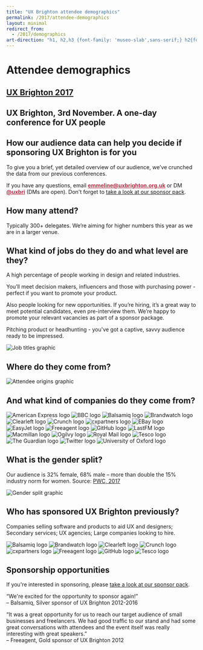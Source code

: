 ```yaml
---
title: "UX Brighton attendee demographics"
permalink: /2017/attendee-demographics
layout: minimal
redirect_from:
  - /2017/demographics
art-direction: "h1, h2,h3 {font-family: 'museo-slab',sans-serif;} h2{font-size: 1.5rem; color: #1075b0} h3{font-size: 1.3rem; color: #1075b0 !important} img {width: 100%; padding:0; margin: 0; border: none} img[src*='3rd-party-logos']{width: 25%; vertical-align: middle; padding: 5px;} #attendee-demographics{background-image: url('/2017/photos/30373076604_a0f3f02c15_o.jpg'); background-repeat: no-repeat; margin: -2.5rem -2.5rem 0 -2.5rem; padding: 100% 1rem 0 1rem; height: 5rem; background-size: cover; color: #fff !important; text-shadow: 1px 1px 2px black;} #ux-brighton-2017 {background-image: url(/2017/logo/red-square-2017.svg); background-repeat: no-repeat; color: transparent; height: 15%; width: auto; position: absolute; top: 1rem; left: 1rem; margin: 0; padding: 0;} #ux-brighton-2017  a {height: 100%; width: auto; display: block; color: transparent} #ux-brighton-2017 a:hover {border: none} .event-detail{position: relative} .event-meta{ margin-bottom: 0} #ux-brighton-3rd-november-a-one-day-conference-for-ux-people {font-size: 3.2vmin; margin: 0 -2rem; padding: 1rem 2rem; background: #b83246; color: #fff; text-align: center;} div#body p{font-size: 1.1rem; line-height: 1.7rem} .quote p {margin: 1.1rem 2rem 0 0; color: rgb(127,127,127); font-size: 1.2rem; line-height: 2; font-style: italic} @media (min-width: 55rem) {#quotes{float: left; width: 30%; margin-top: 1rem;} #body{float: right; width: 70%} img {width: auto} img[src*='3rd-party-logos']{width: 15%; vertical-align: middle; padding: 5px;} #attendee-demographics{padding-top: 35%; padding-bottom: 0rem}}"
---
```

<h1 id="attendee-demographics">Attendee demographics</h1>
<h2 id="ux-brighton-2017"><a href="https://uxbri.org">UX Brighton 2017</a></h2>
<h2 id="ux-brighton-3rd-november-a-one-day-conference-for-ux-people">UX Brighton, 3rd November. A one-day conference for UX people</h2>
<div id="container">
<div id="body">
<h2 id="how-our-audience-data-can-help-you-decide-if-sponsoring-ux-brighton-is-for-you">How our audience data can help you decide if sponsoring UX Brighton is for you</h2>
<p>To give you a brief, yet detailed overview of our audience, we’ve crunched the data from our previous conferences.</p>

<p>If you have any questions, email <strong><a href="mailto:emmeline@uxbrighton.org.uk" style="color:#b83246">emmeline@uxbrighton.org.uk</a></strong>
or DM <strong><a href="https://twitter.com/direct_messages/create/uxbri" style="color:#b83246">@uxbri</a></strong> (DMs are open). Don't forget to <a href="/2017/sponsor-pack">take a look at our sponsor pack</a>.</p>

<h2 id="how-many-attend-">How many attend?</h2>
<p>Typically 300+ delegates. We’re aiming for higher numbers this year as we are in a larger venue.</p>
<h2 id="what-kind-of-jobs-do-they-do-and-what-level-are-they-">What kind of jobs do they do and what level are they?</h2>
<p>A high percentage of people working in design and related industries.</p>
<p>You’ll meet decision makers, influencers and those with purchasing power - perfect if you want to promote your product.</p>
<p>Also people looking for new opportunities. If you’re hiring, it’s a great way to meet potential candidates, even pre-interview them. We’re happy to promote your relevant vacancies as part of a sponsor package.</p>
<p>Pitching product or headhunting - you&#39;ve got a captive, savvy audience ready to be impressed.</p>
<p><img src="/2017/graphics/job-titles@3x.svg" alt="Job titles graphic"></p>
<h2 id="where-do-they-come-from-">Where do they come from?</h2>
<p><img src="/2017/graphics/attendee-origins.svg" alt="Attendee origins graphic"></p>
<h2 id="and-what-kind-of-companies-do-they-come-from-">And what kind of companies do they come from?</h2>
<p><img src="/2017/3rd-party-logos/American Express.svg" alt="American Express logo">
<img src="/2017/3rd-party-logos/BBC.svg" alt="BBC logo">
<img src="/2017/3rd-party-logos/Balsamiq.svg" alt="Balsamiq logo">
<img src="/2017/3rd-party-logos/Brandwatch.svg" alt="Brandwatch logo">
<img src="/2017/3rd-party-logos/Clearleft.svg" alt="Clearleft logo">
<img src="/2017/3rd-party-logos/Crunch.svg" alt="Crunch logo">
<img src="/2017/3rd-party-logos/cxpartners.svg" alt="cxpartners logo">
<img src="/2017/3rd-party-logos/EBay.svg" alt="EBay logo">
<img src="/2017/3rd-party-logos/EasyJet.svg" alt="EasyJet logo">
<img src="/2017/3rd-party-logos/Freeagent.svg" alt="Freeagent logo">
<img src="/2017/3rd-party-logos/GitHub.svg" alt="GitHub logo">
<img src="/2017/3rd-party-logos/Last.fm.svg" alt="LastFM logo">
<img src="/2017/3rd-party-logos/Macmillan.svg" alt="Macmillan logo">
<img src="/2017/3rd-party-logos/Ogilvy.svg" alt="Ogilvy logo">
<img src="/2017/3rd-party-logos/Royal Mail.svg" alt="Royal Mail logo">
<img src="/2017/3rd-party-logos/Tesco.svg" alt="Tesco logo">
<img src="/2017/3rd-party-logos/The Guardian.svg" alt="The Guardian logo">
<img src="/2017/3rd-party-logos/Twitter .svg" alt="Twitter logo">
<img src="/2017/3rd-party-logos/University of Oxford.svg" alt="University of Oxford logo"></p>
<h2 id="what-is-the-gender-split-">What is the gender split?</h2>
<p>Our audience is 32% female, 68% male – more than double the 15% industry norm for women.
Source: <a href="https://www.linkedin.com/pulse/women-technology-time-close-gender-gap-sheridan-ash">PWC, 2017</a></p>
<p><img src="/2017/graphics/gender-split@3x.svg" alt="Gender split graphic"></p>
<h2 id="who-has-sponsored-ux-brighton-previously-">Who has sponsored UX Brighton previously?</h2>
<p>Companies selling software and products to aid UX and designers; Secondary services; UX agencies; Large companies looking to hire.</p>
<p><img src="/2017/3rd-party-logos/Balsamiq.svg" alt="Balsamiq logo">
<img src="/2017/3rd-party-logos/Brandwatch.svg" alt="Brandwatch logo">
<img src="/2017/3rd-party-logos/Clearleft.svg" alt="Clearleft logo">
<img src="/2017/3rd-party-logos/Crunch.svg" alt="Crunch logo">
<img src="/2017/3rd-party-logos/cxpartners.svg" alt="cxpartners logo">
<img src="/2017/3rd-party-logos/Freeagent.svg" alt="Freeagent logo">
<img src="/2017/3rd-party-logos/GitHub.svg" alt="GitHub logo">
<img src="/2017/3rd-party-logos/Tesco.svg" alt="Tesco logo"></p>

<h2>Sponsorship opportunities</h2>
<p>If you're interested in sponsoring, please <a href="/2017/sponsor-pack">take a look at our sponsor pack</a>.</p>

</div>

<div id="quotes">

<div class="quote"><p>&ldquo;We're excited for the opportunity to sponsor again!&rdquo;<br>– Balsamiq, Silver sponsor of UX Brighton 2012-2016</p></div>

<div class="quote"><p>&ldquo;It was a great opportunity for us to reach our target audience of small businesses and freelancers. We had good traffic to our stand and had some great conversations with attendees and the event itself was really interesting with great speakers.&rdquo;<br>– Freeagent, Gold sponsor of UX Brighton 2012</p></div>

</div>
</div>
